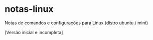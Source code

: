 # notas-linux

Notas de comandos e configurações para Linux (distro ubuntu / mint)

[Versão inicial e incompleta]
